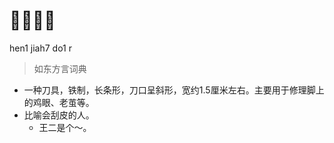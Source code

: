 # 𠛵脚刀儿
hen1 jiah7 do1 r
> 如东方言词典
- 一种刀具，铁制，长条形，刀口呈斜形，宽约1.5厘米左右。主要用于修理脚上的鸡眼、老茧等。
- 比喻会刮皮的人。
  - 王二是个～。
